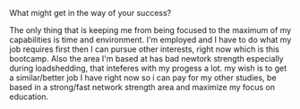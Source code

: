 What might get in the way of your success?

The only thing that is keeping me from being focused to the maximum of my capabilities is time and environment.
I'm employed and I have to do what my job requires first then  I can pursue other interests, right now which is this bootcamp.
Also the area I'm based at has bad newtork strength especially during loadshedding, that inteferes with my progess a lot. 
my wish is to get a similar/better job I have right now so i can pay for my other studies, be based in a strong/fast network strength area and maximize my focus on education.